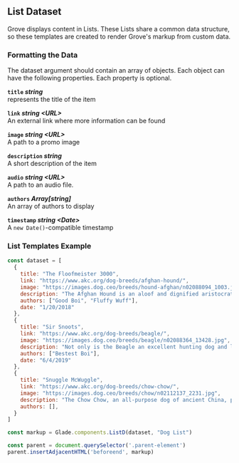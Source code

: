 ## List Dataset

Grove displays content in Lists. These Lists share a common data structure, so these templates are created to render Grove's markup from custom data.

### Formatting the Data

The dataset argument should contain an array of objects. Each object can have the following properties. Each property is optional.

**`title` _string_**
<br>represents the title of the item

**`link` _string \<URL\>_**
<br>An external link where more information can be found

**`image` _string \<URL\>_**
<br>A path to a promo image

**`description` _string_**
<br>A short description of the item

**`audio` _string \<URL\>_**
<br>A path to an audio file.

**`authors` _Array[string]_**
<br>An array of authors to display

**`timestamp` _string \<Date\>_**
<br>A `new Date()`-compatible timestamp

### List Templates Example

```js
const dataset = [
  {
    title: "The Floofmeister 3000",
    link: "https://www.akc.org/dog-breeds/afghan-hound/",
    image: "https://images.dog.ceo/breeds/hound-afghan/n02088094_1003.jpg",
    description: "The Afghan Hound is an aloof and dignified aristocrat of sublime beauty. Despite his regal appearance, he is known for his profound loyalty, sensitive nature, and absolute love for those he calls his own.",
    authors: ["Good Boi", "Fluffy Wuff"],
    date: "1/20/2018"
  },
  {
    title: "Sir Snoots",
    link: "https://www.akc.org/dog-breeds/beagle/",
    image: "https://images.dog.ceo/breeds/beagle/n02088364_13428.jpg",
    description: "Not only is the Beagle an excellent hunting dog and loyal companion, it is also happy-go-lucky, funny, and—thanks to its pleading expression—cute. They were bred to hunt in packs, so they enjoy company and are generally easygoing.",
    authors: ["Bestest Boi"],
    date: "6/4/2019"
  },
  {
    title: "Snuggle McWuggle",
    link: "https://www.akc.org/dog-breeds/chow-chow/",
    image: "https://images.dog.ceo/breeds/chow/n02112137_2231.jpg",
    description: "The Chow Chow, an all-purpose dog of ancient China, presents the picture of a muscular, deep-chested aristocrat with an air of inscrutable timelessness. Dignified, serious-minded, and aloof, the Chow Chow is a breed of unique delights.",
    authors: [],
  }
]

const markup = Glade.components.ListD(dataset, "Dog List")

const parent = document.querySelector('.parent-element')
parent.insertAdjacentHTML('beforeend', markup)
```
